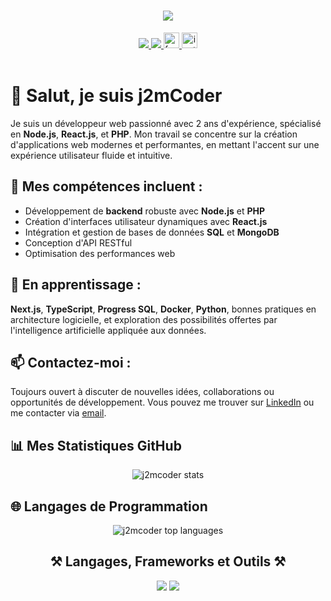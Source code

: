 <h1 align="center">
    <img src="https://readme-typing-svg.herokuapp.com/?font=Righteous&size=35&center=true&vCenter=true&width=500&height=70&duration=4000&lines=Hi+There!+👋;+I'm+J2mCoder!;" />
</h1>

<div align="center">
  <a href="mailto:jeannedieumbumba2802@gmail.com">
    <img src="https://img.shields.io/badge/Gmail-333333?style=for-the-badge&logo=gmail&logoColor=red" />
  </a>
  <a href="https://www.linkedin.com/in/jean-de-dieu-mbumba-7415ba291/" target="_blank">
    <img src="https://img.shields.io/badge/LinkedIn-0077B5?style=for-the-badge&logo=linkedin&logoColor=white" />
  </a>
  <a href="https://www.facebook.com/J2m22" target="_blank">
    <img src="https://img.shields.io/static/v1?message=Facebook&logo=facebook&label=&color=1877F2&logoColor=white&labelColor=&style=for-the-badge" height="25" alt="facebook logo" />
  </a>
  <a href="https://www.instagram.com/jeandedieu.mbumba" target="_blank">
    <img src="https://img.shields.io/static/v1?message=Instagram&logo=instagram&label=&color=E4405F&logoColor=white&labelColor=&style=for-the-badge" height="25" alt="instagram logo" />
  </a>
</div>

<br>

<h1>👋 Salut, je suis <b>j2mCoder</b></h1>

<p>
Je suis un développeur web passionné avec 2 ans d'expérience, spécialisé en <b>Node.js</b>, <b>React.js</b>, et <b>PHP</b>. Mon travail se concentre sur la création d'applications web modernes et performantes, en mettant l'accent sur une expérience utilisateur fluide et intuitive.</p>

<h2>🚀 Mes compétences incluent :</h2>
<ul>
  <li>Développement de <b>backend</b> robuste avec <b>Node.js</b> et <b>PHP</b></li>
  <li>Création d'interfaces utilisateur dynamiques avec <b>React.js</b></li>
  <li>Intégration et gestion de bases de données <b>SQL</b> et <b>MongoDB</b></li>
  <li>Conception d'API RESTful</li>
  <li>Optimisation des performances web</li>
</ul>

<h2>🌱 En apprentissage :</h2>
<p>
   <b>Next.js</b>, <b>TypeScript</b>, <b>Progress SQL</b>, <b>Docker</b>, <b>Python</b>, bonnes pratiques en architecture logicielle, et exploration des possibilités offertes par l'intelligence artificielle appliquée aux données.
</p>

<h2>📫 Contactez-moi :</h2> 

  Toujours ouvert à discuter de nouvelles idées, collaborations ou opportunités de développement. Vous pouvez me trouver sur [LinkedIn](https://www.linkedin.com/in/jean-de-dieu-mbumba-7415ba291/) ou me contacter via [email](mailto:jeandedieumbumba2802@gmail.com).


<h2>📊 Mes Statistiques GitHub</h2>
<p align="center">
  <img align="center" src="https://github-readme-stats.vercel.app/api?username=j2mcoder&show_icons=true&title_color=fff&icon_color=79ff97&text_color=9f9f9f&bg_color=151515" alt="j2mcoder stats" />
</p>

<h2>🌐 Langages de Programmation</h2>
<p align="center">
  <img align="center" src="https://github-readme-stats.vercel.app/api/top-langs/?username=j2mcoder&layout=compact&theme=dark" alt="j2mcoder top languages" />
</p>


<h2 align="center">⚒️ Langages, Frameworks et Outils ⚒️</h2>
<div align="center">
    <img src="https://skillicons.dev/icons?i=react,bootstrap,html,css,vscode,github,figma,tailwind,git" />
    <img src="https://skillicons.dev/icons?i=nodejs,python,javascript,typescript,express,firebase,mongodb,nextjs,mysql" />
</div>



